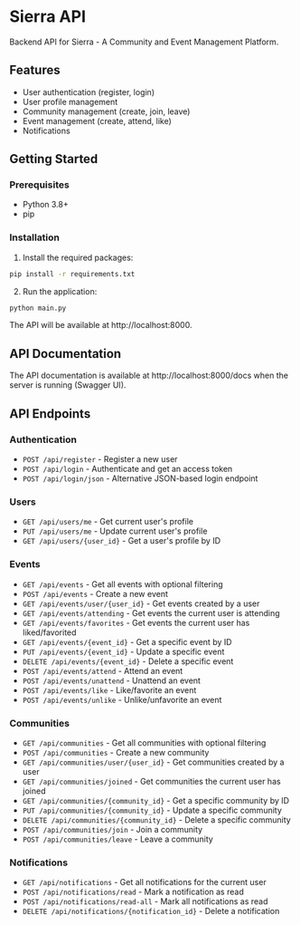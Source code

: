 # Sierra API

Backend API for Sierra - A Community and Event Management Platform.

## Features

- User authentication (register, login)
- User profile management
- Community management (create, join, leave)
- Event management (create, attend, like)
- Notifications

## Getting Started

### Prerequisites

- Python 3.8+
- pip

### Installation

1. Install the required packages:

```bash
pip install -r requirements.txt
```

2. Run the application:

```bash
python main.py
```

The API will be available at http://localhost:8000.

## API Documentation

The API documentation is available at http://localhost:8000/docs when the server is running (Swagger UI).

## API Endpoints

### Authentication

- `POST /api/register` - Register a new user
- `POST /api/login` - Authenticate and get an access token
- `POST /api/login/json` - Alternative JSON-based login endpoint

### Users

- `GET /api/users/me` - Get current user's profile
- `PUT /api/users/me` - Update current user's profile
- `GET /api/users/{user_id}` - Get a user's profile by ID

### Events

- `GET /api/events` - Get all events with optional filtering
- `POST /api/events` - Create a new event
- `GET /api/events/user/{user_id}` - Get events created by a user
- `GET /api/events/attending` - Get events the current user is attending
- `GET /api/events/favorites` - Get events the current user has liked/favorited
- `GET /api/events/{event_id}` - Get a specific event by ID
- `PUT /api/events/{event_id}` - Update a specific event
- `DELETE /api/events/{event_id}` - Delete a specific event
- `POST /api/events/attend` - Attend an event
- `POST /api/events/unattend` - Unattend an event
- `POST /api/events/like` - Like/favorite an event
- `POST /api/events/unlike` - Unlike/unfavorite an event

### Communities

- `GET /api/communities` - Get all communities with optional filtering
- `POST /api/communities` - Create a new community
- `GET /api/communities/user/{user_id}` - Get communities created by a user
- `GET /api/communities/joined` - Get communities the current user has joined
- `GET /api/communities/{community_id}` - Get a specific community by ID
- `PUT /api/communities/{community_id}` - Update a specific community
- `DELETE /api/communities/{community_id}` - Delete a specific community
- `POST /api/communities/join` - Join a community
- `POST /api/communities/leave` - Leave a community

### Notifications

- `GET /api/notifications` - Get all notifications for the current user
- `POST /api/notifications/read` - Mark a notification as read
- `POST /api/notifications/read-all` - Mark all notifications as read
- `DELETE /api/notifications/{notification_id}` - Delete a notification 